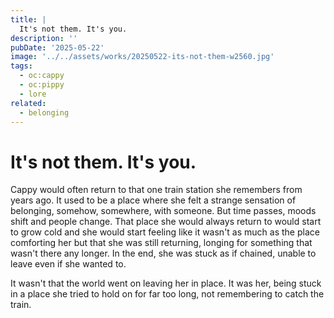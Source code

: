 ```yaml
---
title: |
  It's not them. It's you.
description: ''
pubDate: '2025-05-22'
image: '../../assets/works/20250522-its-not-them-w2560.jpg'
tags:
  - oc:cappy
  - oc:pippy
  - lore
related:
  - belonging
---
```


# It's not them. It's you.

Cappy would often return to that one train station she remembers from years ago. It used to be a place where she felt a strange sensation of belonging, somehow, somewhere, with someone. But time passes, moods shift and people change. That place she would always return to would start to grow cold and she would start feeling like it wasn't as much as the place comforting her but that she was still returning, longing for something that wasn't there any longer. In the end, she was stuck as if chained, unable to leave even if she wanted to.

It wasn't that the world went on leaving her in place. It was her, being stuck in a place she tried to hold on for far too long, not remembering to catch the train.
